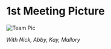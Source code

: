 # 1st Meeting Picture

![Team Pic](https://user-images.githubusercontent.com/82910022/131415369-5213fbca-c5b5-454a-bb28-1ee5fd64b254.jpg) 

*With Nick, Abby, Kay, Mallory*
